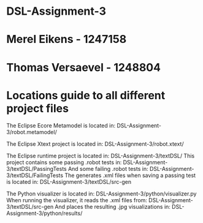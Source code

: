 # DSL-Assignment-3
# Merel Eikens - 1247158
# Thomas Versaevel - 1248804

# Locations guide to all different project files

The Eclipse Ecore Metamodel is located in:
    DSL-Assignment-3/robot.metamodel/

The Eclipse Xtext project is located in:
    DSL-Assignment-3/robot.xtext/

The Eclipse runtime project is located in:
    DSL-Assignment-3/textDSL/
This project contains some passing .robot tests in:
    DSL-Assignment-3/textDSL/PassingTests
And some failing .robot tests in:
    DSL-Assignment-3/textDSL/FailingTests
The generates .xml files when saving a passing test is located in:
    DSL-Assignment-3/textDSL/src-gen

The Python visualizer is located in:
    DSL-Assignment-3/python/visualizer.py
When running the visualizer, it reads the .xml files from:
    DSL-Assignment-3/textDSL/src-gen
And places the resulting .jpg visualizations in:
    DSL-Assignment-3/python/results/